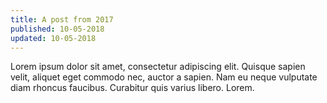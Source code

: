 ```yaml
---
title: A post from 2017
published: 10-05-2018
updated: 10-05-2018
---
```

Lorem ipsum dolor sit amet, consectetur adipiscing elit. Quisque sapien velit, aliquet eget commodo nec, auctor a sapien. Nam eu neque vulputate diam rhoncus faucibus. Curabitur quis varius libero. Lorem.
